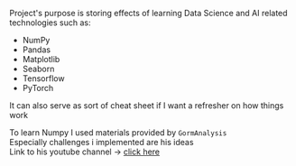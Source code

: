 Project's purpose is storing effects of learning Data Science and AI related technologies such as: 
* NumPy
* Pandas
* Matplotlib
* Seaborn
* Tensorflow
* PyTorch

It can also serve as sort of cheat sheet if I want a refresher on how things work

To learn Numpy I used materials provided by `GormAnalysis`  
Especially challenges i implemented are his ideas  
Link to his youtube channel -> [click here](https://www.youtube.com/@gormanalysis)